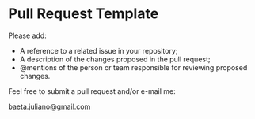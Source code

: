 # Pull Request Template

Please add:

* A reference to a related issue in your repository;
* A description of the changes proposed in the pull request;
* @mentions of the person or team responsible for reviewing proposed changes.

Feel free to submit a pull request and/or e-mail me:

baeta.juliano@gmail.com
